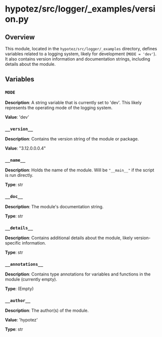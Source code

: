 # hypotez/src/logger/_examples/version.py

## Overview

This module, located in the `hypotez/src/logger/_examples` directory, defines variables related to a logging system, likely for development (`MODE = 'dev'`).  It also contains version information and documentation strings, including details about the module.

## Variables

### `MODE`

**Description**: A string variable that is currently set to 'dev'.  This likely represents the operating mode of the logging system.

**Value**: 'dev'


### `__version__`

**Description**: Contains the version string of the module or package.


**Value**: "3.12.0.0.0.4"


### `__name__`

**Description**:  Holds the name of the module.  Will be `"__main__"` if the script is run directly.


**Type**: str



### `__doc__`

**Description**: The module's documentation string.


**Type**: str



### `__details__`

**Description**: Contains additional details about the module, likely version-specific information.


**Type**: str


### `__annotations__`

**Description**: Contains type annotations for variables and functions in the module (currently empty).


**Type**:  (Empty)


### `__author__`

**Description**: The author(s) of the module.


**Value**: 'hypotez'


**Type**: str